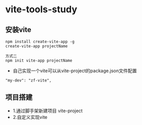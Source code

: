 # vite-tools-study

## 安装vite
```方式一
npm install create-vite-app -g 
create-vite-app projectName

方式二
npm init vite-app projectName
```

- 自己实现一个vite可以从vite-project的package.json文件配置
```
"my-dev": "zf-vite",
```
## 项目搭建
- 1.通过脚手架新建项目 vite-project
- 2.自定义实现vite
